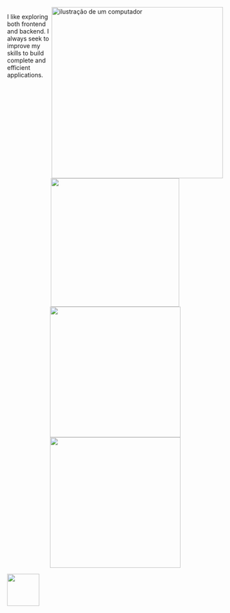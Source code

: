 <img src="https://raw.githubusercontent.com/MicaelliMedeiros/micaellimedeiros/master/image/computer-illustration.png" alt="ilustração de um computador" min-width="400px" max-width="400px" width="400px" align="right">

<p align="left"> 
I like exploring both frontend and backend. I always seek to improve my skills to build complete and efficient applications.
</p>
<br>
<p align="center">
  <img width="300" src="https://skillicons.dev/icons?i=js,ts,react,nodejs,go,cs,dotnet,git&theme=dark"
  
</p>

  <img width="305" src="https://github-readme-stats.vercel.app/api?username=rajssq&theme=midnight-purple&show_icons=true">
  
  <img width="305" src= "https://github-readme-stats.vercel.app/api/top-langs/?username=rajssq&theme=midnight-purple&layout=compact">

  [<img width="75" align src="https://img.shields.io/badge/LinkedIn-0077B5?style=for-the-badge&logo=linkedin&logoColor=white">](https://www.linkedin.com/in/raissanazar%C3%A9/)


